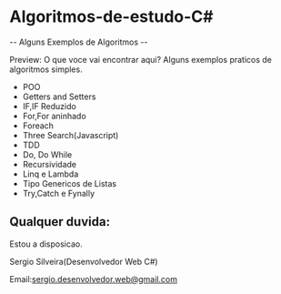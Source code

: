 # Algoritmos-de-estudo-C#
 
 -- Alguns Exemplos de Algoritmos --
 
  Preview:
  O que voce vai encontrar aqui?
  Alguns exemplos praticos de algoritmos simples.
  
  - POO
  - Getters and Setters
  - IF,IF Reduzido 
  - For,For aninhado
  - Foreach
  - Three Search(Javascript)
  - TDD
  - Do, Do While
  - Recursividade 
  - Linq e Lambda
  - Tipo Genericos de Listas
  - Try,Catch e Fynally
  
  
  Qualquer duvida:  
  ---------------------------------------------------------------------
  Estou a disposicao.
 
  Sergio Silveira(Desenvolvedor Web C#)
  
  
  Email:sergio.desenvolvedor.web@gmail.com
  
  
  
